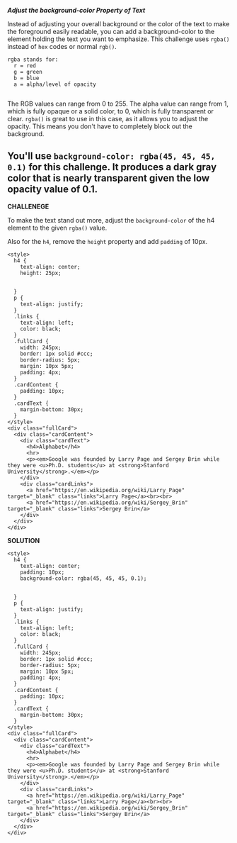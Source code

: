 ***Adjust the background-color Property of Text***

Instead of adjusting your overall background or the color of the text to make the foreground easily readable, you can add a background-color to the element holding the text you want to emphasize. This challenge uses `rgba()` instead of `hex` codes or normal `rgb()`.

```
rgba stands for:
  r = red
  g = green
  b = blue
  a = alpha/level of opacity
  
```

The RGB values can range from 0 to 255. The alpha value can range from 1, which is fully opaque or a solid color, to 0, which is fully transparent or clear. `rgba()` is great to use in this case, as it allows you to adjust the opacity. This means you don't have to completely block out the background.

You'll use `background-color: rgba(45, 45, 45, 0.1)` for this challenge. It produces a dark gray color that is nearly transparent given the low opacity value of 0.1.
---------------------

**CHALLENEGE**

To make the text stand out more, adjust the `background-color` of the h4 element to the given `rgba()` value.

Also for the `h4`, remove the `height` property and add `padding` of 10px.

```
<style>
  h4 {
    text-align: center;
    height: 25px;


  }
  p {
    text-align: justify;
  }
  .links {
    text-align: left;
    color: black;
  }
  .fullCard {
    width: 245px;
    border: 1px solid #ccc;
    border-radius: 5px;
    margin: 10px 5px;
    padding: 4px;
  }
  .cardContent {
    padding: 10px;
  }
  .cardText {
    margin-bottom: 30px;
  }
</style>
<div class="fullCard">
  <div class="cardContent">
    <div class="cardText">
      <h4>Alphabet</h4>
      <hr>
      <p><em>Google was founded by Larry Page and Sergey Brin while they were <u>Ph.D. students</u> at <strong>Stanford University</strong>.</em></p>
    </div>
    <div class="cardLinks">
      <a href="https://en.wikipedia.org/wiki/Larry_Page" target="_blank" class="links">Larry Page</a><br><br>
      <a href="https://en.wikipedia.org/wiki/Sergey_Brin" target="_blank" class="links">Sergey Brin</a>
    </div>
  </div>
</div>

```

**SOLUTION**

```
<style>
  h4 {
    text-align: center;
    padding: 10px;
    background-color: rgba(45, 45, 45, 0.1);


  }
  p {
    text-align: justify;
  }
  .links {
    text-align: left;
    color: black;
  }
  .fullCard {
    width: 245px;
    border: 1px solid #ccc;
    border-radius: 5px;
    margin: 10px 5px;
    padding: 4px;
  }
  .cardContent {
    padding: 10px;
  }
  .cardText {
    margin-bottom: 30px;
  }
</style>
<div class="fullCard">
  <div class="cardContent">
    <div class="cardText">
      <h4>Alphabet</h4>
      <hr>
      <p><em>Google was founded by Larry Page and Sergey Brin while they were <u>Ph.D. students</u> at <strong>Stanford University</strong>.</em></p>
    </div>
    <div class="cardLinks">
      <a href="https://en.wikipedia.org/wiki/Larry_Page" target="_blank" class="links">Larry Page</a><br><br>
      <a href="https://en.wikipedia.org/wiki/Sergey_Brin" target="_blank" class="links">Sergey Brin</a>
    </div>
  </div>
</div>

```
